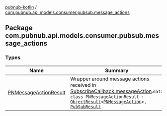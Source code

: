 [pubnub-kotlin](../index.md) / [com.pubnub.api.models.consumer.pubsub.message_actions](./index.md)

## Package com.pubnub.api.models.consumer.pubsub.message_actions

### Types

| Name | Summary |
|---|---|
| [PNMessageActionResult](-p-n-message-action-result/index.md) | Wrapper around message actions received in [SubscribeCallback.messageAction](../com.pubnub.api.callbacks/-subscribe-callback/message-action.md).`data class PNMessageActionResult : `[`ObjectResult`](../com.pubnub.api.models.consumer.pubsub.objects/-object-result/index.md)`<`[`PNMessageAction`](../com.pubnub.api.models.consumer.message_actions/-p-n-message-action/index.md)`>, `[`PubSubResult`](../com.pubnub.api.models.consumer.pubsub/-pub-sub-result/index.md) |
